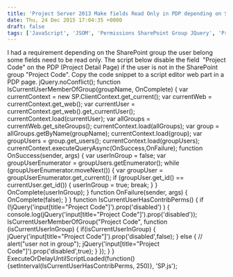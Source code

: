 ```yaml
---
title: 'Project Server 2013 Make fields Read Only in PDP depending on SharePoint Groups the logged user belong to'
date: Thu, 24 Dec 2015 17:04:35 +0000
draft: false
tags: ['JavaScript', 'JSOM', 'Permissions SharePoint Group JQuery', 'Project Server 2013', 'Project Server 2013 PDP JavaScript', 'SharePoint 2013', 'SharePoint 2013 CSOM', 'Uncategorized']
---
```


I had a requirement depending on the SharePoint group the user belong some fields need to be read only. The script below disable the field  "Project Code" on the PDP (Project Detail Page) if the user is not in the SharePoint group "Project Code". Copy the code snippet to a script editor web part in a PDP page. jQuery.noConflict(); function IsCurrentUserMemberOfGroup(groupName, OnComplete) { var currentContext = new SP.ClientContext.get\_current(); var currentWeb = currentContext.get\_web(); var currentUser = currentContext.get\_web().get\_currentUser(); currentContext.load(currentUser); var allGroups = currentWeb.get\_siteGroups(); currentContext.load(allGroups); var group = allGroups.getByName(groupName); currentContext.load(group); var groupUsers = group.get\_users(); currentContext.load(groupUsers); currentContext.executeQueryAsync(OnSuccess,OnFailure); function OnSuccess(sender, args) { var userInGroup = false; var groupUserEnumerator = groupUsers.getEnumerator(); while (groupUserEnumerator.moveNext()) { var groupUser = groupUserEnumerator.get\_current(); if (groupUser.get\_id() == currentUser.get\_id()) { userInGroup = true; break; } } OnComplete(userInGroup); } function OnFailure(sender, args) { OnComplete(false); } } function IsCurrentUserHasContribPerms() { if (!jQuery('input\[title="Project Code"\]').prop('disabled') ) { console.log(jQuery('input\[title="Project Code"\]').prop('disabled')); IsCurrentUserMemberOfGroup("Project Code", function (isCurrentUserInGroup) { if(isCurrentUserInGroup) { jQuery('input\[title="Project Code"\]').prop('disabled',false); } else { // alert("user not in group"); jQuery('input\[title="Project Code"\]').prop('disabled',true); } }); } } ExecuteOrDelayUntilScriptLoaded(function(){setInterval(IsCurrentUserHasContribPerms, 250)}, 'SP.js');